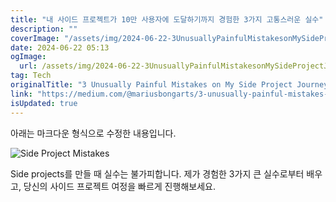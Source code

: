 ```yaml
---
title: "내 사이드 프로젝트가 10만 사용자에 도달하기까지 경험한 3가지 고통스러운 실수"
description: ""
coverImage: "/assets/img/2024-06-22-3UnusuallyPainfulMistakesonMySideProjectJourneyto100KUsers_0.png"
date: 2024-06-22 05:13
ogImage: 
  url: /assets/img/2024-06-22-3UnusuallyPainfulMistakesonMySideProjectJourneyto100KUsers_0.png
tag: Tech
originalTitle: "3 Unusually Painful Mistakes on My Side Project Journey to 100K Users"
link: "https://medium.com/@mariusbongarts/3-unusually-painful-mistakes-on-my-side-project-journey-to-100k-users-e9259f553019"
isUpdated: true
---
```






아래는 마크다운 형식으로 수정한 내용입니다.


![Side Project Mistakes](/assets/img/2024-06-22-3UnusuallyPainfulMistakesonMySideProjectJourneyto100KUsers_0.png)

Side projects를 만들 때 실수는 불가피합니다. 제가 경험한 3가지 큰 실수로부터 배우고, 당신의 사이드 프로젝트 여정을 빠르게 진행해보세요.
